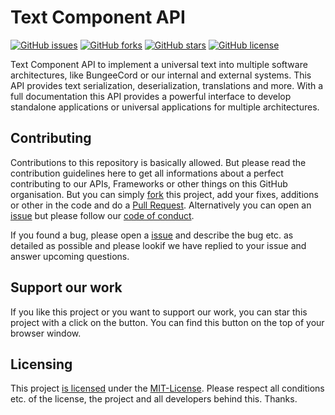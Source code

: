 # Text Component API
[![GitHub issues](https://img.shields.io/github/issues/Stenya-Network/text-component-api)](https://github.com/Stenya-Network/text-component-api/issues) [![GitHub forks](https://img.shields.io/github/forks/Stenya-Network/text-component-api)](https://github.com/Stenya-Network/text-component-api/network) [![GitHub stars](https://img.shields.io/github/stars/Stenya-Network/text-component-api)](https://github.com/Stenya-Network/text-component-api/stargazers) [![GitHub license](https://img.shields.io/github/license/Stenya-Network/text-component-api)](https://github.com/Stenya-Network/text-component-api/blob/master/LICENSE)

Text Component API to implement a universal text into multiple software architectures, like BungeeCord or our internal and external systems. This API provides text serialization, deserialization, translations and more. With a full documentation this API provides a powerful interface to develop standalone applications or universal applications for multiple architectures.

## Contributing
Contributions to this repository is basically allowed. But please read the contribution guidelines here to get all informations about a perfect contributing to our APIs, Frameworks or other things on this GitHub organisation. But you can simply [fork](https://github.com/Stenya-Network/text-component-api/fork) this project, add your fixes, additions or other in the code and do a [Pull Request](https://github.com/Stenya-Network/text-component-api/pulls). Alternatively you can open an [issue](https://github.com/Stenya-Network/text-component-api/issues/new) but please follow our [code of conduct](https://github.com/Stenya-Network/.github/blob/main/CODE_OF_CONDUCT.md).

If you found a bug, please open a [issue](https://github.com/Stenya-Network/text-component-api/issues/new) and describe the bug etc. as detailed as possible and please lookif we have replied to your issue and answer upcoming questions.

## Support our work
If you like this project or you want to support our work, you can star this project with a click on the button. You can find this button on the top of your browser window.

## Licensing
This project [is licensed](https://github.com/Stenya-Network/text-component-api/blob/main/LICENSE) under the [MIT-License](https://en.wikipedia.org/wiki/MIT_License). Please respect all conditions etc. of the license, the project and all developers behind this. Thanks.
